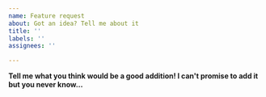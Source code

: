 ```yaml
---
name: Feature request
about: Got an idea? Tell me about it
title: ''
labels: ''
assignees: ''

---
```


**Tell me what you think would be a good addition!  I can't promise to add it but you never know...**
